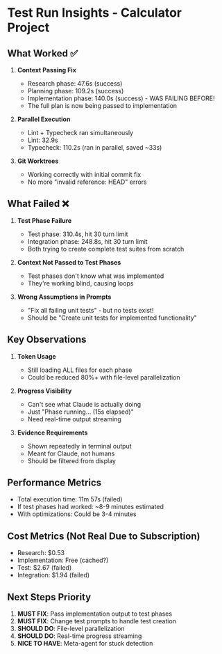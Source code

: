 # Test Run Insights - Calculator Project

## What Worked ✅

1. **Context Passing Fix**
   - Research phase: 47.6s (success)
   - Planning phase: 109.2s (success) 
   - Implementation phase: 140.0s (success) - WAS FAILING BEFORE!
   - The full plan is now being passed to implementation

2. **Parallel Execution**
   - Lint + Typecheck ran simultaneously
   - Lint: 32.9s
   - Typecheck: 110.2s (ran in parallel, saved ~33s)

3. **Git Worktrees**
   - Working correctly with initial commit fix
   - No more "invalid reference: HEAD" errors

## What Failed ❌

1. **Test Phase Failure**
   - Test phase: 310.4s, hit 30 turn limit
   - Integration phase: 248.8s, hit 30 turn limit
   - Both trying to create complete test suites from scratch

2. **Context Not Passed to Test Phases**
   - Test phases don't know what was implemented
   - They're working blind, causing loops

3. **Wrong Assumptions in Prompts**
   - "Fix all failing unit tests" - but no tests exist!
   - Should be "Create unit tests for implemented functionality"

## Key Observations

1. **Token Usage**
   - Still loading ALL files for each phase
   - Could be reduced 80%+ with file-level parallelization

2. **Progress Visibility**
   - Can't see what Claude is actually doing
   - Just "Phase running... (15s elapsed)"
   - Need real-time output streaming

3. **Evidence Requirements**
   - Shown repeatedly in terminal output
   - Meant for Claude, not humans
   - Should be filtered from display

## Performance Metrics

- Total execution time: 11m 57s (failed)
- If test phases had worked: ~8-9 minutes estimated
- With optimizations: Could be 3-4 minutes

## Cost Metrics (Not Real Due to Subscription)
- Research: $0.53
- Implementation: Free (cached?)
- Test: $2.67 (failed)
- Integration: $1.94 (failed)

## Next Steps Priority

1. **MUST FIX**: Pass implementation output to test phases
2. **MUST FIX**: Change test prompts to handle test creation
3. **SHOULD DO**: File-level parallelization 
4. **SHOULD DO**: Real-time progress streaming
5. **NICE TO HAVE**: Meta-agent for stuck detection